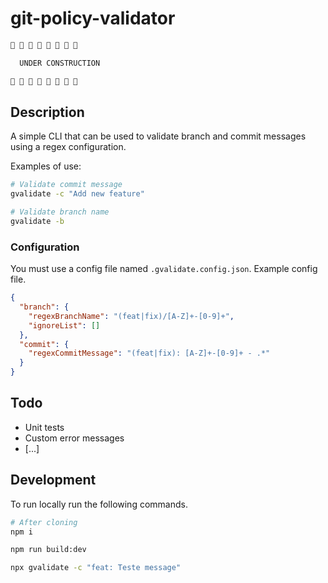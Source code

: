 # git-policy-validator

```bash
🚧 🚧 🚧 🚧 🚧 🚧 🚧 🚧

  UNDER CONSTRUCTION

🚧 🚧 🚧 🚧 🚧 🚧 🚧 🚧
```

## Description

A simple CLI that can be used to validate branch and commit messages using a regex configuration.

Examples of use:

```bash
# Validate commit message
gvalidate -c "Add new feature"

# Validate branch name
gvalidate -b
```

### Configuration

You must use a config file named `.gvalidate.config.json`. Example config file.

```json
{
  "branch": {
    "regexBranchName": "(feat|fix)/[A-Z]+-[0-9]+",
    "ignoreList": []
  },
  "commit": {
    "regexCommitMessage": "(feat|fix): [A-Z]+-[0-9]+ - .*"
  }
}
```

## Todo

- Unit tests
- Custom error messages
- [...]

## Development

To run locally run the following commands.

```bash
# After cloning
npm i

npm run build:dev

npx gvalidate -c "feat: Teste message"

```
